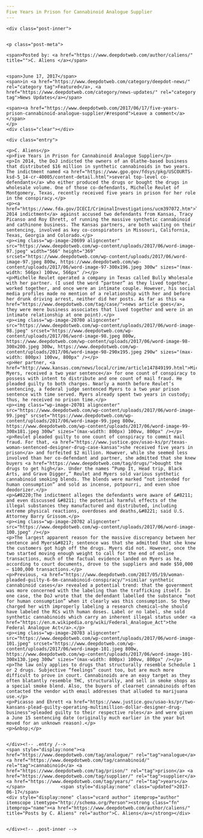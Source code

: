 ```yaml
---
Five Years in Prison for Cannabinoid Analogue Supplier
---
```

<article class="post-listing post-20690 post type-post status-publish format-standard has-post-thumbnail hentry category-deepdot-news category-news-updates tag-analogue tag-cannabinoid tag-prison tag-supplier tag-years">
    
    <div class="post-inner">
    
    
    <p class="post-meta">
    
    <span>Posted by: <a href="https://www.deepdotweb.com/author/caliens/" title="">C. Aliens </a></span>
    
    
    <span>June 17, 2017</span>
    <span>in <a href="https://www.deepdotweb.com/category/deepdot-news/" rel="category tag">Featured</a>, <a href="https://www.deepdotweb.com/category/news-updates/" rel="category tag">News Updates</a></span>
    
    <span><a href="https://www.deepdotweb.com/2017/06/17/five-years-prison-cannabinoid-analogue-supplier/#respond">Leave a comment</a></span>
    </p>
    <div class="clear"></div>
    
    <div class="entry">
    
    <p>C. Aliens</p>
    <p>Five Years in Prison for Cannabinoid Analogue Supplier</p>
    <p>In 2014, the DoJ indicted the owners of an Olathe-based business that distributed $16 million in synthetic cannabinoids in two years. The indictment named <a href="https://www.gpo.gov/fdsys/pkg/USCOURTS-ksd-5_14-cr-40005/content-detail.html">several top-level co-defendants</a> who either produced the drugs or bought the drugs in wholesale volume. One of those co-defendants, Michelle Reulet of Montgomery, Texas, recently received five years in prison for her role in the conspiracy.</p>
    <p><a href="https://www.fda.gov/ICECI/CriminalInvestigations/ucm397072.htm">The 2014 indictment</a> against accused two defendants from Kansas, Tracy Picanso and Roy Ehrett, of running the massive synthetic cannabinoid and cathinone business. The Kansas partners, are both waiting on their sentencing, involved as key co-conspirators in Missouri, California, Texas, Georgia and Colorado.</p>
    <p><img class="wp-image-20699 aligncenter" src="https://www.deepdotweb.com/wp-content/uploads/2017/06/word-image-97.jpeg" width="566" height="369" srcset="https://www.deepdotweb.com/wp-content/uploads/2017/06/word-image-97.jpeg 800w, https://www.deepdotweb.com/wp-content/uploads/2017/06/word-image-97-300x196.jpeg 300w" sizes="(max-width: 566px) 100vw, 566px" /></p>
    <p>Michelle Reulet operated a company in Texas called Bully Wholesale with her partner. (I used the word “partner” as they lived together, worked together, and once were an intimate couple. However, his social media profiles made no mention of a relationship with her and before her drunk driving arrest, neither did her posts. As far as this <a href="https://www.deepdotweb.com/tag/case/">news article goes</a>, they were mere business associates that lived together and were in an intimate relationship at one point).</p>
    <p><img class="wp-image-20700 aligncenter" src="https://www.deepdotweb.com/wp-content/uploads/2017/06/word-image-98.jpeg" srcset="https://www.deepdotweb.com/wp-content/uploads/2017/06/word-image-98.jpeg 800w, https://www.deepdotweb.com/wp-content/uploads/2017/06/word-image-98-300x200.jpeg 300w, https://www.deepdotweb.com/wp-content/uploads/2017/06/word-image-98-290x195.jpeg 290w" sizes="(max-width: 800px) 100vw, 800px" /></p>
    <p>Her partner, <a href="http://www.kansas.com/news/local/crime/article147849199.html">Michael Myers, received a two year sentence</a> for one count of conspiracy to possess with intent to distribute and one count of mail fraud. He pleaded guilty to both charges. Nearly a month before Reulet’s sentencing, a federal judge sentenced Myers to a two year prison sentence with time served. Myers already spent two years in custody; thus, he received no prison time.</p>
    <p><img class="wp-image-20701 aligncenter" src="https://www.deepdotweb.com/wp-content/uploads/2017/06/word-image-99.jpeg" srcset="https://www.deepdotweb.com/wp-content/uploads/2017/06/word-image-99.jpeg 800w, https://www.deepdotweb.com/wp-content/uploads/2017/06/word-image-99-300x181.jpeg 300w" sizes="(max-width: 800px) 100vw, 800px" /></p>
    <p>Reulet pleaded guilty to one count of conspiracy to commit mail fraud. For that, <a href="https://www.justice.gov/usao-ks/pr/texas-woman-sentenced-designer-drug-case-kansas">she received five years in prison</a> and forfeited​ $2 million. However, while she seemed less involved than her co-defendant and partner, she admitted that she knew buyers <a href="https://www.deepdotweb.com/tag/drugs/">bought the drugs to get high</a>. Under the names “Pump It, Head trip, Black Arts, and Grave Digger,” Reulet and Myers sold various synthetic cannabinoid smoking blends. The blends were marked “not intended for human consumption” and sold as incense, potpourri, and even shoe deodorizer.</p>
    <p>&#8220;The indictment alleges the defendants were aware of &#8211; and even discussed &#8211; the potential harmful effects of the illegal substances they manufactured and distributed, including extreme physical reactions, overdoses and deaths,&#8221; said U.S. Attorney Barry Grissom.</p>
    <p><img class="wp-image-20702 aligncenter" src="https://www.deepdotweb.com/wp-content/uploads/2017/06/word-image-100.jpeg" /></p>
    <p>The largest apparent reason for the massive discrepancy between her sentence and Myers&#8217; sentence was that she admitted that she knew the customers got high off the drugs. Myers did not. However, once the two started moving enough weight to call for the end of online transactions, much of the factual evidence landed on Myers as he, according to court documents, drove to the suppliers and made $50,000 – $100,000 transactions.</p>
    <p>Previous, <a href="https://www.deepdotweb.com/2017/05/19/woman-pleaded-guilty-6-6m-cannabinoid-conspiracy/">similar synthetic cannabinoid cases</a> revealed a potential trend: that the government was more concerned with the labeling than the trafficking itself. In one case, the DoJ wrote that the defendant labelled the substance “not for human consumption” when it clearly was this consumption. So they charged her with improperly labeling a research chemical—she should have labeled the RCs with human doses. Label or no label, she sold synthetic cannabinoids which carry an inherent illegal status under <a href="https://en.m.wikipedia.org/wiki/Federal_Analogue_Act">the Federal Analogue Act</a>.</p>
    <p><img class="wp-image-20703 aligncenter" src="https://www.deepdotweb.com/wp-content/uploads/2017/06/word-image-101.jpeg" srcset="https://www.deepdotweb.com/wp-content/uploads/2017/06/word-image-101.jpeg 800w, https://www.deepdotweb.com/wp-content/uploads/2017/06/word-image-101-300x130.jpeg 300w" sizes="(max-width: 800px) 100vw, 800px" /></p>
    <p>The law only applies to drugs that structurally resemble Schedule 1 or 2 drugs. Subjective “feelings” count too, but are much more difficult to prove in court. Cannabinoids are an easy target as they often blatantly resemble THC, structurally, and sell in smoke shops as a special smoke blend. Also, the buyers of clearnet cannabinoids often contacted the vendor with email addresses that alluded to marijuana use.</p>
    <p>Picasso and Ehrett <a href="https://www.justice.gov/usao-ks/pr/two-kansans-plead-guilty-operating-multimillion-dollar-designer-drug-business">pleaded guilty to their respective roles</a> and were given a June 15 sentencing date (originally much earlier in the year but moved for an unknown reason).</p>
    <p>&nbsp;</p>
    
    
    </div><!-- .entry /-->
    <span style="display:none"><a href="https://www.deepdotweb.com/tag/analogue/" rel="tag">analogue</a> <a href="https://www.deepdotweb.com/tag/cannabinoid/" rel="tag">cannabinoid</a> <a href="https://www.deepdotweb.com/tag/prison/" rel="tag">prison</a> <a href="https://www.deepdotweb.com/tag/supplier/" rel="tag">supplier</a> <a href="https://www.deepdotweb.com/tag/years/" rel="tag">years</a></span>				<span style="display:none" class="updated">2017-06-17</span>
    <div style="display:none" class="vcard author" itemprop="author" itemscope itemtype="http://schema.org/Person"><strong class="fn" itemprop="name"><a href="https://www.deepdotweb.com/author/caliens/" title="Posts by C. Aliens" rel="author">C. Aliens</a></strong></div>
    
    
    </div><!-- .post-inner -->
</article><!-- .post-listing -->

